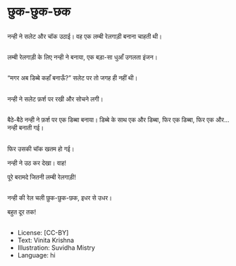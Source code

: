 # छुक-छुक-छक

##
नन्ही ने सलेट और चॉक उठाई। वह एक लम्बी रेलगाड़ी बनाना चाहती थी। 

##
लम्बी रेलगाड़ी के लिए नन्ही ने बनाया, एक बड़ा-सा धुआँ उगलता इंजन। 

##
“मगर अब डिब्बे कहाँ बनाऊँ?” सलेट पर तो जगह ही नहीं थी। 

##
नन्ही ने सलेट फ़र्श पर रखी और सोचने लगी। 

##
बैठे-बैठे नन्ही ने फ़र्श पर एक डिब्बा बनाया। डिब्बे के साथ एक और डिब्बा, फिर एक डिब्बा, फिर एक और... नन्ही बनाती गई। 

##
फिर उसकी चॉक खतम हो गई। 

नन्ही ने उठ कर देखा। वाह! 

पूरे बरामदे जितनी लम्बी रेलगाड़ी! 

##
नन्ही की रेल चली छुक-छुक-छक, इधर से उधर। 

बहुत दूर तक! 

##
* License: [CC-BY]
* Text: Vinita Krishna
* Illustration: Suvidha Mistry
* Language: hi
